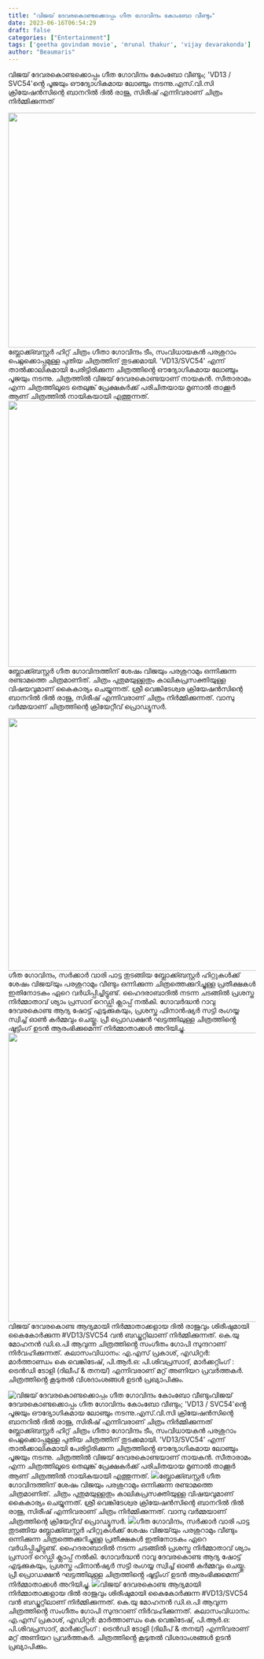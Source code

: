 ```yaml
---
title: "വിജയ് ദേവരകൊണ്ടക്കൊപ്പം ഗീത ഗോവിന്ദം കോംബോ വീണ്ടും"
date: 2023-06-16T06:54:29
draft: false
categories: ["Entertainment"]
tags: ['geetha govindam movie', 'mrunal thakur', 'vijay devarakonda']
author: "Beaumaris"
---
```


വിജയ് ദേവരകൊണ്ടക്കൊപ്പം ഗീത ഗോവിന്ദം കോംബോ വീണ്ടും; 'VD13 / SVC54'ൻ്റെ പൂജയും ഔദ്യോഗികമായ ലോഞ്ചും നടന്നു.എസ്‌.വി.സി ക്രിയേഷൻസിന്റെ ബാനറിൽ ദിൽ രാജു, സിരീഷ് എന്നിവരാണ് ചിത്രം നിർമ്മിക്കുന്നത്

<a href="https://cdn.boolokam.com/articles/2023/06/cv-1.jpg"><img class="size-large wp-image-399812 aligncenter" src="https://cdn.boolokam.com/articles/2023/06/cv-1-1024x611.jpg" alt="" width="800" height="477" /></a>ബ്ലോക്ക്ബസ്റ്റർ ഹിറ്റ് ചിത്രം ഗീതാ ഗോവിന്ദം ടീം, സംവിധായകൻ പരശുറാം പെറ്റ്ലക്കൊപ്പമുള്ള പുതിയ ചിത്രത്തിന് തുടക്കമായി. 'VD13/SVC54' എന്ന് താൽക്കാലികമായി പേരിട്ടിരിക്കുന്ന ചിത്രത്തിൻ്റെ ഔദ്യോഗികമായ ലോഞ്ചും പൂജയും നടന്നു. ചിത്രത്തിൽ വിജയ് ദേവരകൊണ്ടയാണ് നായകൻ. സീതാരാമം എന്ന ചിത്രത്തിലൂടെ തെലുങ്ക് പ്രേക്ഷകർക്ക് പരിചിതയായ മൃണാൽ താക്കൂർ ആണ് ചിത്രത്തിൽ നായികയായി എത്തുന്നത്. <a href="https://cdn.boolokam.com/articles/2023/06/cv-4.jpg"><img class="size-large wp-image-399815 aligncenter" src="https://cdn.boolokam.com/articles/2023/06/cv-4-1024x691.jpg" alt="" width="800" height="540" /></a>ബ്ലോക്ക്ബസ്റ്റർ ഗീത ഗോവിന്ദത്തിന് ശേഷം വിജയും പരശുറാമും ഒന്നിക്കുന്ന രണ്ടാമത്തെ ചിത്രമാണിത്. ചിത്രം പുതുമയുള്ളതും കാലികപ്രസക്തിയുള്ള വിഷയവുമാണ് കൈകാര്യം ചെയ്യുന്നത്. ശ്രീ വെങ്കിടേശ്വര ക്രിയേഷൻസിന്റെ ബാനറിൽ ദിൽ രാജു, സിരീഷ് എന്നിവരാണ് ചിത്രം നിർമ്മിക്കുന്നത്. വാസു വർമ്മയാണ് ചിത്രത്തിന്റെ ക്രിയേറ്റീവ് പ്രൊഡ്യൂസർ.

<a href="https://cdn.boolokam.com/articles/2023/06/cv-2.jpg"><img class="size-large wp-image-399813 aligncenter" src="https://cdn.boolokam.com/articles/2023/06/cv-2-1024x657.jpg" alt="" width="800" height="513" /></a>ഗീത ഗോവിന്ദം, സർക്കാർ വാരി പാട്ട തുടങ്ങിയ ബ്ലോക്ക്ബസ്റ്റർ ഹിറ്റുകൾക്ക് ശേഷം വിജയ്‌യും പരശുറാമും വീണ്ടും ഒന്നിക്കുന്ന ചിത്രത്തെക്കുറിച്ചുള്ള പ്രതീക്ഷകൾ ഇതിനോടകം ഏറെ വർധിപ്പിച്ചിട്ടുണ്ട്. ഹൈദരാബാദിൽ നടന്ന ചടങ്ങിൽ പ്രശസ്ത നിർമ്മാതാവ് ശ്യാം പ്രസാദ് റെഡ്ഡി ക്ലാപ്പ് നൽകി. ഗോവർദ്ധൻ റാവു ദേവരകൊണ്ട ആദ്യ ഷോട്ട് എടുക്കുകയും, പ്രശസ്ത ഫിനാൻഷ്യർ സട്ടി രംഗയ്യ സ്വിച്ച് ഓൺ കർമ്മവും ചെയ്തു. പ്രീ പ്രൊഡക്ഷൻ ഘട്ടത്തിലുള്ള ചിത്രത്തിൻ്റെ ഷൂട്ടിംഗ് ഉടൻ ആരംഭിക്കുമെന്ന് നിർമ്മാതാക്കൾ അറിയിച്ചു.
<a href="https://cdn.boolokam.com/articles/2023/06/cv-3.jpg"><img class="size-large wp-image-399814 aligncenter" src="https://cdn.boolokam.com/articles/2023/06/cv-3-1024x751.jpg" alt="" width="800" height="587" /></a>വിജയ് ദേവരകൊണ്ട ആദ്യമായി നിർമ്മാതാക്കളായ ദിൽ രാജുവും ശിരീഷുമായി കൈകോർക്കുന്ന #VD13/SVC54 വൻ ബഡ്ജറ്റിലാണ് നിർമ്മിക്കുന്നത്. കെ.യു മോഹനൻ ഡി.ഒ.പി ആവുന്ന ചിത്രത്തിൻ്റെ സംഗീതം ഗോപി സുന്ദറാണ് നിർവഹിക്കുന്നത്. കലാസംവിധാനം: എ.എസ് പ്രകാശ്, എഡിറ്റർ: മാർത്താണ്ഡം കെ വെങ്കിടേഷ്, പി.ആർ.ഒ: പി.ശിവപ്രസാദ്, മാർക്കറ്റിംഗ് : ട്രെൻഡി ടോളി (ദിലീപ് &amp; തനയ്) എന്നിവരാണ് മറ്റ് അണിയറ പ്രവർത്തകർ. ചിത്രത്തിൻ്റെ കൂടുതൽ വിശദാംശങ്ങൾ ഉടൻ പ്രഖ്യാപിക്കും.


![വിജയ് ദേവരകൊണ്ടക്കൊപ്പം ഗീത ഗോവിന്ദം കോംബോ വീണ്ടും](https://cdn.boolokam.com/articles/2023/06/cv-1-1024x611.jpg)വിജയ് ദേവരകൊണ്ടക്കൊപ്പം ഗീത ഗോവിന്ദം കോംബോ വീണ്ടും; 'VD13 / SVC54'ൻ്റെ പൂജയും ഔദ്യോഗികമായ ലോഞ്ചും നടന്നു.എസ്‌.വി.സി ക്രിയേഷൻസിന്റെ ബാനറിൽ ദിൽ രാജു, സിരീഷ് എന്നിവരാണ് ചിത്രം നിർമ്മിക്കുന്നത് [](https://cdn.boolokam.com/articles/2023/06/cv-1.jpg)ബ്ലോക്ക്ബസ്റ്റർ ഹിറ്റ് ചിത്രം ഗീതാ ഗോവിന്ദം ടീം, സംവിധായകൻ പരശുറാം പെറ്റ്ലക്കൊപ്പമുള്ള പുതിയ ചിത്രത്തിന് തുടക്കമായി. 'VD13/SVC54' എന്ന് താൽക്കാലികമായി പേരിട്ടിരിക്കുന്ന ചിത്രത്തിൻ്റെ ഔദ്യോഗികമായ ലോഞ്ചും പൂജയും നടന്നു. ചിത്രത്തിൽ വിജയ് ദേവരകൊണ്ടയാണ് നായകൻ. സീതാരാമം എന്ന ചിത്രത്തിലൂടെ തെലുങ്ക് പ്രേക്ഷകർക്ക് പരിചിതയായ മൃണാൽ താക്കൂർ ആണ് ചിത്രത്തിൽ നായികയായി എത്തുന്നത്. [![](https://cdn.boolokam.com/articles/2023/06/cv-4-1024x691.jpg)](https://cdn.boolokam.com/articles/2023/06/cv-4.jpg)ബ്ലോക്ക്ബസ്റ്റർ ഗീത ഗോവിന്ദത്തിന് ശേഷം വിജയും പരശുറാമും ഒന്നിക്കുന്ന രണ്ടാമത്തെ ചിത്രമാണിത്. ചിത്രം പുതുമയുള്ളതും കാലികപ്രസക്തിയുള്ള വിഷയവുമാണ് കൈകാര്യം ചെയ്യുന്നത്. ശ്രീ വെങ്കിടേശ്വര ക്രിയേഷൻസിന്റെ ബാനറിൽ ദിൽ രാജു, സിരീഷ് എന്നിവരാണ് ചിത്രം നിർമ്മിക്കുന്നത്. വാസു വർമ്മയാണ് ചിത്രത്തിന്റെ ക്രിയേറ്റീവ് പ്രൊഡ്യൂസർ. [![](https://cdn.boolokam.com/articles/2023/06/cv-2-1024x657.jpg)](https://cdn.boolokam.com/articles/2023/06/cv-2.jpg)ഗീത ഗോവിന്ദം, സർക്കാർ വാരി പാട്ട തുടങ്ങിയ ബ്ലോക്ക്ബസ്റ്റർ ഹിറ്റുകൾക്ക് ശേഷം വിജയ്‌യും പരശുറാമും വീണ്ടും ഒന്നിക്കുന്ന ചിത്രത്തെക്കുറിച്ചുള്ള പ്രതീക്ഷകൾ ഇതിനോടകം ഏറെ വർധിപ്പിച്ചിട്ടുണ്ട്. ഹൈദരാബാദിൽ നടന്ന ചടങ്ങിൽ പ്രശസ്ത നിർമ്മാതാവ് ശ്യാം പ്രസാദ് റെഡ്ഡി ക്ലാപ്പ് നൽകി. ഗോവർദ്ധൻ റാവു ദേവരകൊണ്ട ആദ്യ ഷോട്ട് എടുക്കുകയും, പ്രശസ്ത ഫിനാൻഷ്യർ സട്ടി രംഗയ്യ സ്വിച്ച് ഓൺ കർമ്മവും ചെയ്തു. പ്രീ പ്രൊഡക്ഷൻ ഘട്ടത്തിലുള്ള ചിത്രത്തിൻ്റെ ഷൂട്ടിംഗ് ഉടൻ ആരംഭിക്കുമെന്ന് നിർമ്മാതാക്കൾ അറിയിച്ചു. [![](https://cdn.boolokam.com/articles/2023/06/cv-3-1024x751.jpg)](https://cdn.boolokam.com/articles/2023/06/cv-3.jpg)വിജയ് ദേവരകൊണ്ട ആദ്യമായി നിർമ്മാതാക്കളായ ദിൽ രാജുവും ശിരീഷുമായി കൈകോർക്കുന്ന #VD13/SVC54 വൻ ബഡ്ജറ്റിലാണ് നിർമ്മിക്കുന്നത്. കെ.യു മോഹനൻ ഡി.ഒ.പി ആവുന്ന ചിത്രത്തിൻ്റെ സംഗീതം ഗോപി സുന്ദറാണ് നിർവഹിക്കുന്നത്. കലാസംവിധാനം: എ.എസ് പ്രകാശ്, എഡിറ്റർ: മാർത്താണ്ഡം കെ വെങ്കിടേഷ്, പി.ആർ.ഒ: പി.ശിവപ്രസാദ്, മാർക്കറ്റിംഗ് : ട്രെൻഡി ടോളി (ദിലീപ് & തനയ്) എന്നിവരാണ് മറ്റ് അണിയറ പ്രവർത്തകർ. ചിത്രത്തിൻ്റെ കൂടുതൽ വിശദാംശങ്ങൾ ഉടൻ പ്രഖ്യാപിക്കും.
